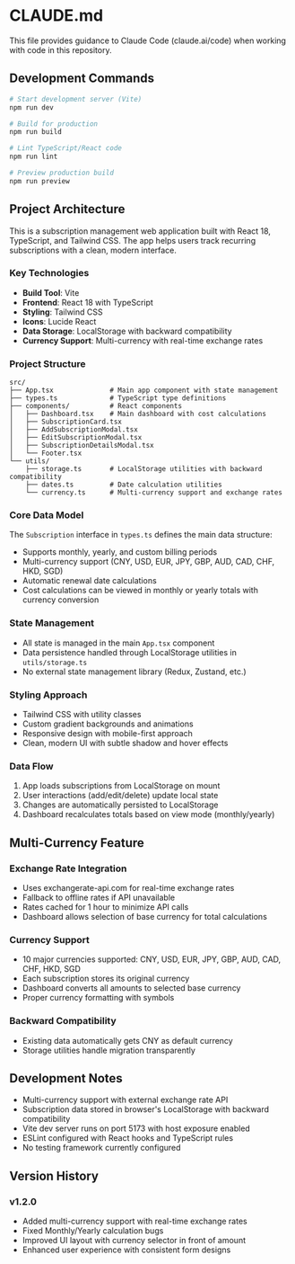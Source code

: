 # CLAUDE.md

This file provides guidance to Claude Code (claude.ai/code) when working with code in this repository.

## Development Commands

```bash
# Start development server (Vite)
npm run dev

# Build for production
npm run build

# Lint TypeScript/React code
npm run lint

# Preview production build
npm run preview
```

## Project Architecture

This is a subscription management web application built with React 18, TypeScript, and Tailwind CSS. The app helps users track recurring subscriptions with a clean, modern interface.

### Key Technologies
- **Build Tool**: Vite
- **Frontend**: React 18 with TypeScript
- **Styling**: Tailwind CSS
- **Icons**: Lucide React
- **Data Storage**: LocalStorage with backward compatibility
- **Currency Support**: Multi-currency with real-time exchange rates

### Project Structure
```
src/
├── App.tsx              # Main app component with state management
├── types.ts             # TypeScript type definitions
├── components/          # React components
│   ├── Dashboard.tsx    # Main dashboard with cost calculations
│   ├── SubscriptionCard.tsx
│   ├── AddSubscriptionModal.tsx
│   ├── EditSubscriptionModal.tsx
│   ├── SubscriptionDetailsModal.tsx
│   └── Footer.tsx
└── utils/
    ├── storage.ts       # LocalStorage utilities with backward compatibility
    ├── dates.ts         # Date calculation utilities
    └── currency.ts      # Multi-currency support and exchange rates
```

### Core Data Model
The `Subscription` interface in `types.ts` defines the main data structure:
- Supports monthly, yearly, and custom billing periods
- Multi-currency support (CNY, USD, EUR, JPY, GBP, AUD, CAD, CHF, HKD, SGD)
- Automatic renewal date calculations
- Cost calculations can be viewed in monthly or yearly totals with currency conversion

### State Management
- All state is managed in the main `App.tsx` component
- Data persistence handled through LocalStorage utilities in `utils/storage.ts`
- No external state management library (Redux, Zustand, etc.)

### Styling Approach
- Tailwind CSS with utility classes
- Custom gradient backgrounds and animations
- Responsive design with mobile-first approach
- Clean, modern UI with subtle shadow and hover effects

### Data Flow
1. App loads subscriptions from LocalStorage on mount
2. User interactions (add/edit/delete) update local state
3. Changes are automatically persisted to LocalStorage
4. Dashboard recalculates totals based on view mode (monthly/yearly)

## Multi-Currency Feature

### Exchange Rate Integration
- Uses exchangerate-api.com for real-time exchange rates
- Fallback to offline rates if API unavailable
- Rates cached for 1 hour to minimize API calls
- Dashboard allows selection of base currency for total calculations

### Currency Support
- 10 major currencies supported: CNY, USD, EUR, JPY, GBP, AUD, CAD, CHF, HKD, SGD
- Each subscription stores its original currency
- Dashboard converts all amounts to selected base currency
- Proper currency formatting with symbols

### Backward Compatibility
- Existing data automatically gets CNY as default currency
- Storage utilities handle migration transparently

## Development Notes

- Multi-currency support with external exchange rate API
- Subscription data stored in browser's LocalStorage with backward compatibility
- Vite dev server runs on port 5173 with host exposure enabled
- ESLint configured with React hooks and TypeScript rules
- No testing framework currently configured

## Version History

### v1.2.0
- Added multi-currency support with real-time exchange rates
- Fixed Monthly/Yearly calculation bugs
- Improved UI layout with currency selector in front of amount
- Enhanced user experience with consistent form designs